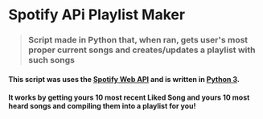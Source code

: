 # Spotify APi Playlist Maker
> ### Script made in Python that, when ran, gets user's most proper current songs and creates/updates a playlist with such songs

#### This script was uses the [Spotify Web API](https://developer.spotify.com/) and is written in [Python 3](https://www.python.org/).
#### It works by getting yours 10 most recent <b>Liked Song</b> and yours 10 most <b>heard songs</b> and compiling them into a playlist for you!

